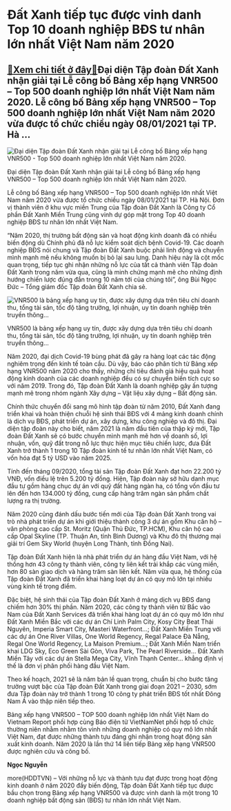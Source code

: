 Đất Xanh tiếp tục được vinh danh Top 10 doanh nghiệp BĐS tư nhân lớn nhất Việt Nam năm 2020
===========================================================================================

[:gift:Xem chi tiết ở đây:gift:](https://hddtvn.com/dat-xanh-tiep-tuc-duoc-vinh-danh-top-10-doanh-nghiep-bds-tu-nhan-lon-nhat-viet-nam-nam-2020/)Đại diện Tập đoàn Đất Xanh nhận giải tại Lễ công bố Bảng xếp hạng VNR500 – Top 500 doanh nghiệp lớn nhất Việt Nam năm 2020. Lễ công bố Bảng xếp hạng VNR500 – Top 500 doanh nghiệp lớn nhất Việt Nam năm 2020 vừa được tổ chức chiều ngày 08/01/2021 tại TP. Hà …
-----------------------------------------------------------------------------------------------------------------------------------------------------------------------------------------------------------------------------------------------------------------





![Đại diện Tập đoàn Đất Xanh nhận giải tại Lễ công bố Bảng xếp hạng VNR500 - Top 500 doanh nghiệp lớn nhất Việt Nam năm 2020.](https://hddtvn.com/wp-content/uploads/2021/01/2725_DXG_Nhan_VNR500_2021_-_resize.jpg "Đại diện Tập đoàn Đất Xanh nhận giải tại Lễ công bố Bảng xếp hạng VNR500 - Top 500 doanh nghiệp lớn nhất Việt Nam năm 2020.")


Đại diện Tập đoàn Đất Xanh nhận giải tại Lễ công bố Bảng xếp hạng VNR500 – Top 500 doanh nghiệp lớn nhất Việt Nam năm 2020.



Lễ công bố Bảng xếp hạng VNR500 – Top 500 doanh nghiệp lớn nhất Việt Nam năm 2020 vừa được tổ chức chiều ngày 08/01/2021 tại TP. Hà Nội. Đơn vị thành viên ở khu vực miền Trung của Tập đoàn Đất Xanh là Công ty Cổ phần Đất Xanh Miền Trung cũng vinh dự góp mặt trong Top 40 doanh nghiệp BĐS tư nhân lớn nhất Việt Nam.


“Năm 2020, thị trường bất động sản và hoạt động kinh doanh đã có nhiều biến động dù Chính phủ đã nỗ lực kiểm soát dịch bệnh Covid-19. Các doanh nghiệp BĐS nói chung và Tập đoàn Đất Xanh buộc phải linh động và chuyển mình mạnh mẽ nếu không muốn bị bỏ lại sau lưng. Danh hiệu này là cột mốc quan trọng, tiếp tục ghi nhận những nỗ lực của tất cả thành viên Tập đoàn Đất Xanh trong năm vừa qua, cũng là minh chứng mạnh mẽ cho những định hướng chiến lược đúng đắn trong 10 năm tới của chúng tôi”, ông Bùi Ngọc Đức – Tổng giám đốc Tập đoàn Đất Xanh chia sẻ.





![VNR500 là bảng xếp hạng uy tín, được xây dựng dựa trên tiêu chí doanh thu, tổng tài sản, tốc độ tăng trưởng, lợi nhuận, uy tín doanh nghiệp trên truyền thông...](https://hddtvn.com/wp-content/uploads/2021/01/2805_DXG_Bang_khen_-_resize.jpg "VNR500 là bảng xếp hạng uy tín, được xây dựng dựa trên tiêu chí doanh thu, tổng tài sản, tốc độ tăng trưởng, lợi nhuận, uy tín doanh nghiệp trên truyền thông...")


VNR500 là bảng xếp hạng uy tín, được xây dựng dựa trên tiêu chí doanh thu, tổng tài sản, tốc độ tăng trưởng, lợi nhuận, uy tín doanh nghiệp trên truyền thông…



Năm 2020, đại dịch Covid-19 bùng phát đã gây ra hàng loạt các tác động nghiêm trọng đến kinh tế toàn cầu. Dù vậy, báo cáo phân tích từ Bảng xếp hạng VNR500 năm 2020 cho thấy, những chỉ tiêu đánh giá hiệu quả hoạt động kinh doanh của các doanh nghiệp đều có sự chuyển biến tích cực so với năm 2019. Trong đó, Tập đoàn Đất Xanh là doanh nghiệp gây ấn tượng mạnh mẽ trong nhóm ngành Xây dựng – Vật liệu xây dựng – Bất động sản.


Chính thức chuyển đổi sang mô hình tập đoàn từ năm 2010, Đất Xanh đang triển khai và hoàn thiện chuỗi hệ sinh thái BĐS với 4 mảng kinh doanh chính là dịch vụ BĐS, phát triển dự án, xây dựng, khu công nghiệp và đô thị. Đại diện tập đoàn này cho biết, năm 2021 là năm đầu tiên của thập kỷ mới, Tập đoàn Đất Xanh sẽ có bước chuyển mình mạnh mẽ hơn về doanh số, lợi nhuận, vốn, quỹ đất trong nỗ lực thực hiện mục tiêu chiến lược, đưa Đất Xanh trở thành 1 trong 10 Tập đoàn kinh tế tư nhân lớn nhất Việt Nam, có vốn hóa đạt 5 tỷ USD vào năm 2025.


Tính đến tháng 09/2020, tổng tài sản Tập đoàn Đất Xanh đạt hơn 22.200 tỷ VNĐ, vốn điều lệ trên 5.200 tỷ đồng. Hiện, Tập đoàn này sở hữu danh mục đầu tư gồm hàng chục dự án với quỹ đất hàng ngàn ha, có tổng vốn đầu tư lên đến hơn 134.000 tỷ đồng, cung cấp hàng trăm ngàn sản phẩm chất lượng ra thị trường.


Năm 2020 cũng đánh dấu bước tiến mới của Tập đoàn Đất Xanh trong vai trò nhà phát triển dự án khi giới thiệu thành công 3 dự án gồm Khu căn hộ – văn phòng cao cấp St. Moritz (Quận Thủ Đức, TP.HCM), Khu căn hộ cao cấp Opal Skyline (TP. Thuận An, tỉnh Bình Dương) và Khu đô thị thương mại giải trí Gem Sky World (huyện Long Thành, tỉnh Đồng Nai).


Tập đoàn Đất Xanh hiện là nhà phát triển dự án hàng đầu Việt Nam, với hệ thống hơn 43 công ty thành viên, công ty liên kết trải khắp các vùng miền, hơn 80 sàn giao dịch và hàng trăm sàn liên kết. Năm vừa qua, hệ thống của Tập đoàn Đất Xanh đã triển khai hàng loạt dự án có quy mô lớn tại nhiều vùng kinh tế trọng điểm.


Đặc biệt, hệ sinh thái của Tập đoàn Đất Xanh ở mảng dịch vụ BĐS đang chiếm hơn 30% thị phần. Năm 2020, các công ty thành viên từ Bắc vào Nam của Đất Xanh Services đã triển khai hàng loạt dự án có quy mô lớn như Đất Xanh Miền Bắc với các dự án Chí Linh Palm City, Kosy City Beat Thái Nguyên, Imperia Smart City, Masteri Waterfront…; Đất Xanh Miền Trung với các dự án One River Villas, One World Regency, Regal Palace Đà Nẵng, Regal One World Regency, La Maison Premium…; Đất Xanh Miền Nam triển khai LDG Sky, Eco Green Sài Gòn, Viva Park, The Pearl Riverside… Đất Xanh Miền Tây với các dự án Stella Mega City, Vĩnh Thạnh Center… khẳng định vị thế là đơn vị phân phối hàng đầu Việt Nam.


Theo kế hoạch, 2021 sẽ là năm bản lề quan trọng, chuẩn bị cho bước tăng trưởng vượt bậc của Tập đoàn Đất Xanh trong giai đoạn 2021 – 2030, sớm đưa Tập đoàn này trở thành 1 trong 10 công ty phát triển BĐS tốt nhất Đông Nam Á vào thập niên tiếp theo.


Bảng xếp hạng VNR500 – TOP 500 doanh nghiệp lớn nhất Việt Nam do Vietnam Report phối hợp cùng Báo điện tử VietNamNet phối hợp tổ chức thường niên nhằm nhằm tôn vinh những doanh nghiệp có quy mô lớn nhất Việt Nam, đạt được những thành tựu đáng ghi nhận trong hoạt động sản xuất kinh doanh. Năm 2020 là lần thứ 14 liên tiếp Bảng xếp hạng VNR500 được nghiên cứu và công bố.




**Ngọc Nguyễn**



more(HDDTVN) – Với những nỗ lực và thành tựu đạt được trong hoạt động kinh doanh ở năm 2020 đầy biến động, Tập đoàn Đất Xanh tiếp tục được bầu chọn trong Bảng xếp hạng VNR500 và được vinh danh là một trong 10 doanh nghiệp bất động sản (BĐS) tư nhân lớn nhất Việt Nam.

